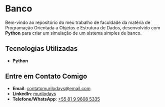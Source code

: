 # Banco  

Bem-vindo ao repositório do meu trabalho de faculdade da matéria de Programação Orientada a Objetos e Estrutura de Dados, desenvolvido com **Python** para criar um simulação de um sistema simples de banco.  

## Tecnologias Utilizadas  

- **Python**  

## Entre em Contato Comigo

- **Email**: contatomurilodays@email.com  
- **LinkedIn**: <a href="https://www.linkedin.com/in/murilodays/"> murilodays </a>
- **Telefone/WhatsApp**: <a href="https://wa.me/message/ONXRU2RSDSNEE1"> +55 81 9 9608 5335 </a>

